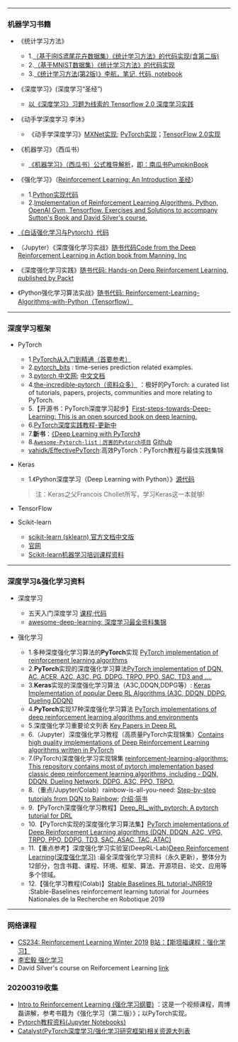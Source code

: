 

------------

### 机器学习书籍

- 《统计学习方法》
	- 1.[（基于IRIS鸢尾花卉数据集）《统计学习方法》的代码实现(含第二版)](https://github.com/fengdu78/lihang-code)
	- 2.[（基于MNIST数据集）《统计学习方法》的代码实现](https://github.com/WenDesi/lihang_book_algorithm)
	- 3.[《统计学习方法(第2版)》李航，笔记, 代码, notebook](https://github.com/SmirkCao/Lihang)

- 《深度学习》(深度学习“圣经”)
	- [以《深度学习》习题为线索的 Tensorflow 2.0 深度学习实践](https://github.com/adhiraiyan/DeepLearningWithTF2.0)

- 《动手学深度学习 李沐》
	- 《动手学深度学习》[MXNet实现](https://zh.d2l.ai/index.html); [PyTorch实现](https://github.com/ShusenTang/Dive-into-DL-PyTorch)；[TensorFlow 2.0实现](https://github.com/TrickyGo/Dive-into-DL-TensorFlow2.0)

- 《机器学习》（西瓜书）
	- [《机器学习》（西瓜书）公式推导解析](https://github.com/datawhalechina/pumpkin-book)，[即：南瓜书PumpkinBook](https://datawhalechina.github.io/pumpkin-book/#/)

- 《强化学习》（[Reinforcement Learning: An Introduction 圣经](http://incompleteideas.net/book/the-book-2nd.html)）
	- 1.[Python实现代码](https://github.com/ShangtongZhang/reinforcement-learning-an-introduction)
	- 2.[Implementation of Reinforcement Learning Algorithms. Python, OpenAI Gym, Tensorflow. Exercises and Solutions to accompany Sutton's Book and David Silver's course.](https://github.com/dennybritz/reinforcement-learning)
	
- [《白话强化学习与Pytorch》代码](https://github.com/GAOYANGAU/DRLPytorch)
	
- （Jupyter）《深度强化学习实战》[随书代码Code from the Deep Reinforcement Learning in Action book from Manning, Inc](https://github.com/DeepReinforcementLearning/DeepReinforcementLearningInAction)

- 《深度强化学习实践》[随书代码: Hands-on Deep Reinforcement Learning, published by Packt](https://github.com/PacktPublishing/Deep-Reinforcement-Learning-Hands-On)
- 《Python强化学习算法实战》[随书代码: Reinforcement-Learning-Algorithms-with-Python（Tensorflow）](https://github.com/PacktPublishing/Reinforcement-Learning-Algorithms-with-Python)


---------------------------

### 深度学习框架

- PyTorch
	- 1.[PyTorch从入门到精通（首要参考）](https://github.com/amusi/PyTorch-From-Zero-To-One)
	- 2.[pytorch_bits](https://github.com/jpeg729/pytorch_bits) : time-series prediction related examples.
	- 3.[pytorch 中文网](https://www.pytorchtutorial.com); [中文文档](https://pytorch-cn.readthedocs.io/zh/latest/)
	- 4.[the-incredible-pytorch（资料众多）](https://github.com/ritchieng/the-incredible-pytorch) ：极好的PyTorch: a curated list of tutorials, papers, projects, communities and more relating to PyTorch.
	- 5.【开源书：PyTorch深度学习起步】[First-steps-towards-Deep-Learning: This is an open sourced book on deep learning.](https://github.com/vaibhawvipul/First-steps-towards-Deep-Learning)
	- 6.[PyTorch深度实践教程-更新中](https://github.com/sgrvinod/Deep-Tutorials-for-PyTorch)
	- 7.**新书**：[《Deep Learning with PyTorch》](https://pytorch.org/deep-learning-with-pytorch-thank-you)
	- 8.[`Awesome-Pytorch-list｜厉害的Pytorch项目`](http://www.lib4dev.in/info/xavier-zy/Awesome-pytorch-list-CNVersion/206260766)  [Github](https://github.com/xavier-zy/Awesome-pytorch-list-CNVersion#awesome-pytorch-list%EF%BD%9C%E5%8E%89%E5%AE%B3%E7%9A%84pytorch%E9%A1%B9%E7%9B%AE)
	- [vahidk/EffectivePyTorch](https://github.com/vahidk/EffectivePyTorch#modules):高效PyTorch：PyTorch教程与最佳实践集锦
	
- Keras
	- 1.《Python深度学习（Deep Learning with Python）》[源代码](https://github.com/fchollet/deep-learning-with-python-notebooks)
	> 注：Keras之父Francois Chollet所写，学习Keras这一本就够!

- TensorFlow

- Scikit-learn
	- [scikit-learn (sklearn) 官方文档中文版](https://sklearn.apachecn.org/#/)
	- [官网](https://scikit-learn.org/stable/index.html)
	- [Scikit-learn机器学习培训课程资料](https://github.com/INRIA/scikit-learn-mooc/tree/master/notebooks)


----------------

### 深度学习&强化学习资料
- 深度学习
	- 五天入门深度学习 [课程](https://mlelarge.github.io/dataflowr-web/cea_edf_inria.html);[代码](https://github.com/mlelarge/dataflowr)
	- [awesome-deep-learning: 深度学习最全资料集锦](https://github.com/ChristosChristofidis/awesome-deep-learning)


- 强化学习
	- 1.多种深度强化学习算法的**PyTorch**实现 [PyTorch implementation of reinforcement learning algorithms](https://github.com/Khrylx/PyTorch-RL)
	- 2.**PyTorch**实现的深度强化学习算法[PyTorch implementation of DQN, AC, ACER, A2C, A3C, PG, DDPG, TRPO, PPO, SAC, TD3 and ....](https://github.com/sweetice/Deep-reinforcement-learning-with-pytorch)
	- 3.**Keras**实现的深度强化学习算法（A3C,DDQN,DDPG等）: [Keras Implementation of popular Deep RL Algorithms (A3C, DDQN, DDPG, Dueling DDQN)](https://github.com/germain-hug/Deep-RL-Keras) 
	- 4.**PyTorch**实现17种深度强化学习算法 [PyTorch implementations of deep reinforcement learning algorithms and environments](https://github.com/p-christ/Deep-Reinforcement-Learning-Algorithms-with-PyTorch) 
	- 5.深度强化学习重要论文列表 [Key Papers in Deep RL](https://spinningup.openai.com/en/latest/spinningup/keypapers.html)
	- 6.（Jupyter）深度强化学习教程（高质量PyTorch实现锦集）[Contains high quality implementations of Deep Reinforcement Learning algorithms written in PyTorch](https://github.com/qfettes/DeepRL-Tutorials)
	- 7.(PyTorch)深度强化学习实现锦集 [reinforcement-learning-algorithms: This repository contains most of pytorch implementation based classic deep reinforcement learning algorithms, including - DQN, DDQN, Dueling Network, DDPG, A3C, PPO, TRPO.](https://github.com/TianhongDai/reinforcement-learning-algorithms)
	- 8.（重点/Jupyter/Colab）rainbow-is-all-you-need: [Step-by-step tutorials from DQN to Rainbow](https://github.com/Curt-Park/rainbow-is-all-you-need); [介绍](https://mp.weixin.qq.com/s?__biz=MzUyMjg4NjU5OQ==&mid=2247489130&idx=1&sn=9c866dd892058756a0656d0578f4b154&chksm=f9c45ac2ceb3d3d48be7ef4a040bed9a871eff3917a349b67d1ab11aff356291107df276007b&mpshare=1&scene=23&srcid=#rd);[简书](https://www.jianshu.com/p/1dfd84cd2e69)
	- 9.【PyTorch深度强化学习教程】[Deep_RL_with_pytorch: A pytorch tutorial for DRL](https://github.com/sungyubkim/Deep_RL_with_pytorch)
	- 10.【PyTorch实现的深度强化学习算法集】[PyTorch implementations of Deep Reinforcement Learning algorithms (DQN, DDQN, A2C, VPG, TRPO, PPO, DDPG, TD3, SAC, ASAC, TAC, ATAC)](https://github.com/dongminlee94/deep_rl)
	- 11.【重点参考】深度强化学习实验室(DeepRL-Lab)[Deep Reinforcement Learning(深度强化学习)](https://github.com/NeuronDance/DeepRL) :最全深度强化学习资料（永久更新），整体分为12部分，包含书籍、课程、环境、框架、算法、开源项目、论文、应用等多个领域。
	- 12.【强化学习教程(Colab)】[Stable Baselines RL tutorial-JNRR19](https://github.com/araffin/rl-tutorial-jnrr19) :Stable-Baselines reinforcement learning tutorial for Journées Nationales de la Recherche en Robotique 2019

----------------

### 网络课程
- [CS234: Reinforcement Learning Winter 2019](http://web.stanford.edu/class/cs234/index.html) [B站：【斯坦福课程：强化学习】](https://www.bilibili.com/video/av47903063/)
- [李宏毅 强化学习](https://www.bilibili.com/video/av24724071)
- David Silver's course on Reiforcement Learning [link](http://www0.cs.ucl.ac.uk/staff/D.Silver/web/Teaching.html)


### 20200319收集
- [Intro to Reinforcement Learning (强化学习纲要)](https://github.com/zhoubolei/introRL) ：这是一个视频课程，周博磊讲解，参考书籍为《强化学习（第二版）》；以PyTorch实现。
- [Pytorch教程资料(Jupyter Notebooks)](https://github.com/Tessellate-Imaging/Pytorch_Tutorial)
- [Catalyst(PyTorch深度学习/强化学习研究框架)相关资源大列表](https://github.com/catalyst-team/awesome-catalyst-list)
